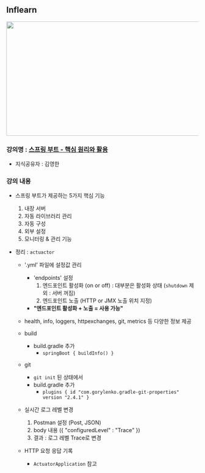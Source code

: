## Inflearn

<img src="https://github.com/JHyun0302/server/assets/60764632/24cec8a1-ddb4-42c4-8e5b-2ff8d8fe6f49"  width="600" height="300"/>

### 강의명 : [스프링 부트 - 핵심 원리와 활용](https://www.inflearn.com/course/%EC%8A%A4%ED%94%84%EB%A7%81%EB%B6%80%ED%8A%B8-%ED%95%B5%EC%8B%AC%EC%9B%90%EB%A6%AC-%ED%99%9C%EC%9A%A9)

- 지식공유자 : 김영한

### 강의 내용

- 스프링 부트가 제공하는 5가지 핵심 기능
    1. 내장 서버
    2. 자동 라이브러리 관리
    3. 자동 구성
    4. 외부 설정
    5. 모니터링 & 관리 기능

- 정리 : `actuactor`
    - '.yml' 파일에 설정값 관리
        - 'endpoints' 설정
            1. 엔드포인트 활성화 (on or off) : 대부분은 활성화 상태 (`shutdown` 제외 : 서버 꺼짐)
            2. 엔드포인트 노출 (HTTP or JMX 노출 위치 지정)
        - **"엔드포인트 활성화 + 노출 = 사용 가능"**

    - health, info, loggers, httpexchanges, git, metrics 등 다양한 정보 제공

    - build
        - build.gradle 추가
            - `springBoot { buildInfo() }`
    - git
        - `git init` 된 상태에서
        - build.gradle 추가
            - `plugins { id "com.gorylenko.gradle-git-properties" version "2.4.1" }`

    - 실시간 로그 레벨 변경
        1. Postman 설정 (Post, JSON)
        2. body 내용 ({ "configuredLevel" : "Trace" })
        3. 결과 : 로그 레벨 Trace로 변경

    - HTTP 요청 응답 기록
        - `ActuatorApplication` 참고
                